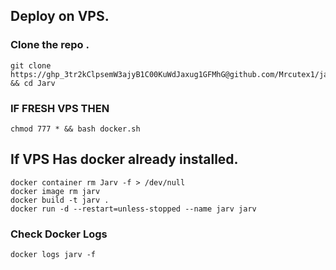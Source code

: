 ## Deploy on VPS.


### Clone the repo .
```
git clone https://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@github.com/Mrcutex1/jarv.git && cd Jarv
```

### IF FRESH VPS THEN
```
chmod 777 * && bash docker.sh 
```

## If VPS Has docker already installed.

```
docker container rm Jarv -f > /dev/null
docker image rm jarv
docker build -t jarv .
docker run -d --restart=unless-stopped --name jarv jarv
```

### Check Docker Logs
```
docker logs jarv -f
```
